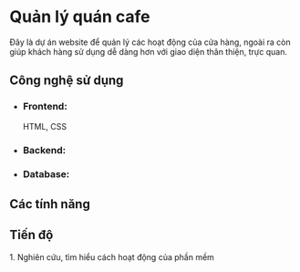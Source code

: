 <h1>Quản lý quán cafe</h1>
<t>Đây là dự án website để quản lý các hoạt động của cửa hàng, ngoài ra còn giúp khách hàng sử dụng dễ dàng hơn với giao diện thân thiện, trực quan. </t>

<h2>Công nghệ sử dụng</h2>
<ul>
  <li><h3>Frontend: </h3> <t>HTML, CSS</t></li>
  <li><h3>Backend: </h3></li>
  <li><h3>Database: </h3></li>
</ul>

<h2>Các tính năng</h2>




<h2>Tiến độ</h2>
1. Nghiên cứu, tìm hiểu cách hoạt động của phần mềm


